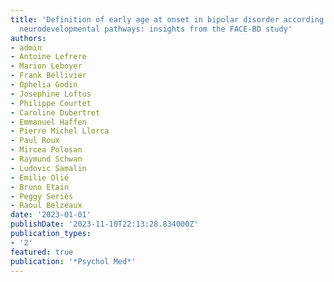 ```yaml
---
title: 'Definition of early age at onset in bipolar disorder according to distinctive
  neurodevelopmental pathways: insights from the FACE-BD study'
authors:
- admin
- Antoine Lefrere
- Marion Leboyer
- Frank Bellivier
- Ophelia Godin
- Josephine Loftus
- Philippe Courtet
- Caroline Dubertret
- Emmanuel Haffen
- Pierre Michel Llorca
- Paul Roux 
- Mircea Polosan 
- Raymund Schwan 
- Ludovic Samalin 
- Emilie Olié 
- Bruno Etain
- Peggy Seriès
- Raoul Belzeaux
date: '2023-01-01'
publishDate: '2023-11-10T22:13:28.834000Z'
publication_types:
- '2'
featured: true
publication: '*Psychol Med*'
---
```



